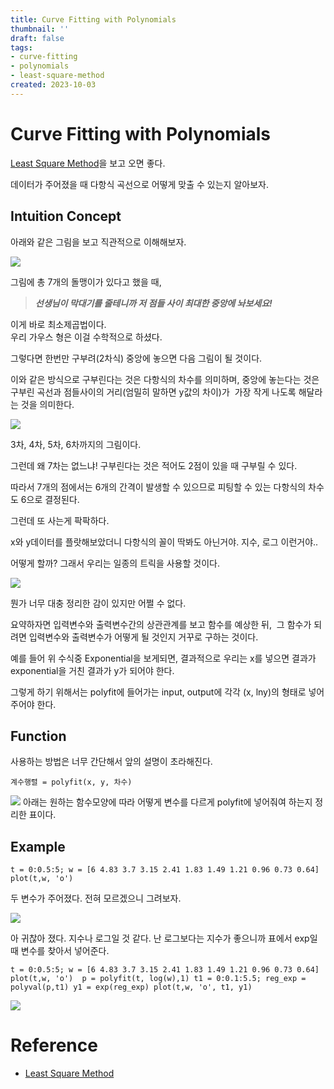 ```yaml
---
title: Curve Fitting with Polynomials
thumbnail: ''
draft: false
tags:
- curve-fitting
- polynomials
- least-square-method
created: 2023-10-03
---
```


# Curve Fitting with Polynomials

[Least Square Method](Least%20Square%20Method.md)을 보고 오면 좋다.

데이터가 주어졌을 때 다항식 곡선으로 어떻게 맞출 수 있는지 알아보자.

## Intuition Concept

아래와 같은 그림을 보고 직관적으로 이해해보자.

![](Pasted%20image%2020231003182043.png)

그림에 총 7개의 돌맹이가 있다고 했을 때,

 > 
 > ***선생님이 막대기를 줄테니까 저 점들 사이 최대한 중앙에 놔보세요!***

이게 바로 최소제곱법이다.  
우리 가우스 형은 이걸 수학적으로 하셨다.

그렇다면 한번만 구부려(2차식) 중앙에 놓으면 다음 그림이 될 것이다.

이와 같은 방식으로 구부린다는 것은 다항식의 차수를 의미하며, 중앙에 놓는다는 것은 구부린 곡선과 점들사이의 거리(엄밀히 말하면 y값의 차이)가  가장 작게 나도록 해달라는 것을 의미한다.

![](Pasted%20image%2020231003182053.png)

3차, 4차, 5차, 6차까지의 그림이다.

그런데 왜 7차는 없느냐! 구부린다는 것은 적어도 2점이 있을 때 구부릴 수 있다.

따라서 7개의 점에서는 6개의 간격이 발생할 수 있으므로 피팅할 수 있는 다항식의 차수도 6으로 결정된다.

그런데 또 사는게 팍팍하다.

x와 y데이터를 플랏해보았더니 다항식의 꼴이 딱봐도 아닌거야. 지수, 로그 이런거야..

어떻게 할까? 그래서 우리는 일종의 트릭을 사용할 것이다.

![](Pasted%20image%2020231003182114.png)

뭔가 너무 대충 정리한 감이 있지만 어쩔 수 없다. 

요약하자면 입력변수와 출력변수간의 상관관계를 보고 함수를 예상한 뒤,  그 함수가 되려면 입력변수와 출력변수가 어떻게 될 것인지 거꾸로 구하는 것이다.

예를 들어 위 수식중 Exponential을 보게되면, 결과적으로 우리는 x를 넣으면 결과가 exponential을 거친 결과가 y가 되어야 한다. 

그렇게 하기 위해서는 polyfit에 들어가는 input, output에 각각 (x, lny)의 형태로 넣어주어야 한다.

## Function

사용하는 방법은 너무 간단해서 앞의 설명이 초라해진다.

````
계수행렬 = polyfit(x, y, 차수)
````

![](Pasted%20image%2020231003182137.png)
아래는 원하는 함수모양에 따라 어떻게 변수를 다르게 polyfit에 넣어줘여 하는지 정리한 표이다.

## Example

````
t = 0:0.5:5; w = [6 4.83 3.7 3.15 2.41 1.83 1.49 1.21 0.96 0.73 0.64] plot(t,w, 'o')
````

두 변수가 주어졌다. 전혀 모르겠으니 그려보자.

![](Pasted%20image%2020231003182146.png)

아 귀찮아 졌다. 지수나 로그일 것 같다. 난 로그보다는 지수가 좋으니까 표에서 exp일 때 변수를 찾아서 넣어준다.

````
t = 0:0.5:5; w = [6 4.83 3.7 3.15 2.41 1.83 1.49 1.21 0.96 0.73 0.64] plot(t,w, 'o')  p = polyfit(t, log(w),1) t1 = 0:0.1:5.5; reg_exp = polyval(p,t1) y1 = exp(reg_exp) plot(t,w, 'o', t1, y1)
````

![](https://t1.daumcdn.net/cfile/tistory/99F875445C0FE6A327)

# Reference

* [Least Square Method](Least%20Square%20Method.md)
